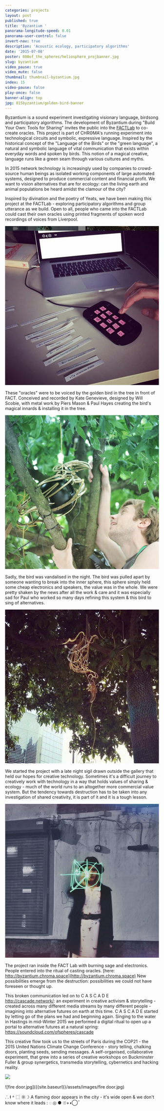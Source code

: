 ```yaml
---
categories: projects
layout: post
published: true
title: 'Byzantium '
panorama-longitude-speed: 0.01
panorama-user-control: false
invert-nav: true
description: 'Acoustic ecology, participatory algorithms'
date: '2015-07-08'
poster: 008of_the_spheres/heliosphere_projbanner.jpg
slug: byzantium
video_pause: true
video_mute: false
thumbnail: thumbnail-byzantium.jpg
index: 15
video-pause: false
play-once: false
banner-align: top
jpg: 015byzantium/golden-bird-banner
---
```

Byzantium is a sound experiment investigating visionary language, birdsong and participatory algorithms. The development of Byzantium during "Build Your Own: Tools for Sharing" invites the public into the [FACTLab](http://www.fact.co.uk/projects/factlab.aspx) to co-create oracles. This project is part of <span class="chroma">CHRΘMA</span>'s running experiment into technological circuits and symbolic, expressive language. Inspired by the historical concept of the "Language of the Birds" or the "green language", a natural and symbolic language of vital communication that exists within everyday words and spoken by birds.  This notion of a magical creative, language runs like a green seam through various cultures and myths. 

In 2015 network technology is increasingly used by companies to crowd-source human beings as isolated working components of large automated systems, designed to produce commercial content and financial profit. We want to vision alternatives that are for ecology: can the living earth and animal populations be heard amidst the clamour of the city?

Inspired by divination and the poetry of Yeats, we have been making this project at the FACTLab - exploring participatory algorithms and group utterance as we build. Open to all, people who came into the FACTLab could cast their own oracles using printed fragments of spoken word recordings of voices from Liverpool. 

![](/assets/images/015byzantium/oracle-entry.jpg)

These "oracles" were to be voiced by the golden bird in the tree in front of FACT. Conceived and recorded by Kate Genevieve, designed by Will Scobie, with metal work by Piers Mason & Paul Hayes creating the bird's magical innards & installing it in the tree.

![](/assets/images/015byzantium/installing-bird.jpg)

Sadly, the bird was vandalised in the night. The bird was pulled apart by someone wanting to break into the inner sphere, this sphere simply held some cheap electronics and speakers, the value was in the whole. We were pretty shaken by the news after all the work & care and it was especially sad for Paul who worked so many days refining this system &amp; this bird to sing of alternatives.

![](/assets/images/015byzantium/vandalism.jpg)

We started the project with a late night sigil drawn outside the gallery that held our hopes for creative technology. Sometimes it's a difficult journey to creatively work with technology in a way that holds values of sharing & ecology - much of the world runs to an altogether more commercial value system. But the tendency towards destruction has to be taken into any investigation of shared creativity, it is part of it and it is a tough lesson. 

![](/assets/images/015byzantium/kate.jpg)

The project ran inside the FACT Lab with burning sage and electronics. People entered into the ritual of casting oracles. [here: http://byzantium.chroma.space](http://byzantium.chroma.space) New possibilities emerge from the destruction: possibilities we could not have foreseen or thought up. 

This broken communication led on to C A S C A D E  http://cascade.network/: an experiment in creative activism & storytelling - created across many different media streams by many different people - imagining into alternative futures on earth at this time. C A S C A D E started by letting go of the plans we had and beginning again. Singing to the water in Hastings in mid-Winter 2015 we performed a digital ritual to open up a portal to alternative futures at a natural spring:  https://soundcloud.com/ofspheres/cascade

This creative flow took us to the streets of Paris during the COP21 - the 2015 United Nations Climate Change Conference - story telling, chalking doors, planting seeds, sending messages.  A self-organised, collaborative experiment, that grew into a series of creative workshops on Buckminster Fuller & group synergetics, transmedia storytelling, cybernetics and hacking reality.   

![]({{site.baseurl}}/assets/images/IMG_2095.jpg)

![fire door.jpg]({{site.baseurl}}/assets/images/fire door.jpg)

⸫ ⱡ ꒫ ⿴ ☼☽ A flaming door appears in the city - it's wide open & we don't know where it leads : ◌ ◎ ● ☉◗◖◯ ֯